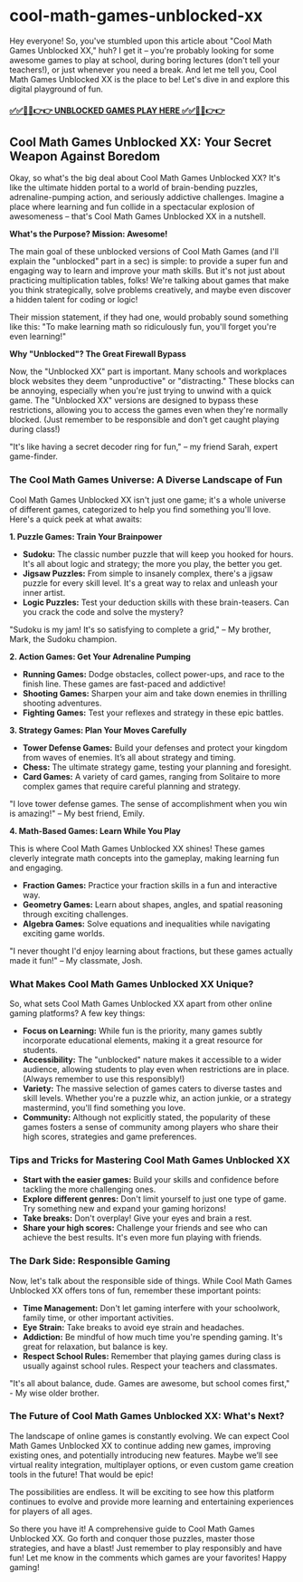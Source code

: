 # cool-math-games-unblocked-xx

Hey everyone!  So, you've stumbled upon this article about "Cool Math Games Unblocked XX," huh?  I get it – you're probably looking for some awesome games to play at school, during boring lectures (don't tell your teachers!), or just whenever you need a break. And let me tell you, Cool Math Games Unblocked XX is the place to be!  Let's dive in and explore this digital playground of fun.

#### [✅✅🔴🔴👉👉 UNBLOCKED GAMES PLAY HERE ✅✅🔴🔴👉👉](https://topstoryindia.com)

## 
## Cool Math Games Unblocked XX: Your Secret Weapon Against Boredom

Okay, so what's the big deal about Cool Math Games Unblocked XX?  It's like the ultimate hidden portal to a world of brain-bending puzzles, adrenaline-pumping action, and seriously addictive challenges.  Imagine a place where learning and fun collide in a spectacular explosion of awesomeness – that's Cool Math Games Unblocked XX in a nutshell.

**What's the Purpose?  Mission: Awesome!**

The main goal of these unblocked versions of Cool Math Games (and I'll explain the "unblocked" part in a sec) is simple: to provide a super fun and engaging way to learn and improve your math skills. But it's not just about practicing multiplication tables, folks! We're talking about games that make you think strategically, solve problems creatively, and maybe even discover a hidden talent for coding or logic!

Their mission statement, if they had one, would probably sound something like this:  "To make learning math so ridiculously fun, you'll forget you're even learning!"

**Why "Unblocked"? The Great Firewall Bypass**

Now, the "Unblocked XX" part is important.  Many schools and workplaces block websites they deem "unproductive" or "distracting."  These blocks can be annoying, especially when you're just trying to unwind with a quick game.  The "Unblocked XX" versions are designed to bypass these restrictions, allowing you to access the games even when they're normally blocked. (Just remember to be responsible and don't get caught playing during class!)

"It's like having a secret decoder ring for fun," – my friend Sarah, expert game-finder.


### The Cool Math Games Universe: A Diverse Landscape of Fun

Cool Math Games Unblocked XX isn't just one game; it's a whole universe of different games, categorized to help you find something you'll love.  Here's a quick peek at what awaits:

**1. Puzzle Games: Train Your Brainpower**

* **Sudoku:** The classic number puzzle that will keep you hooked for hours.  It's all about logic and strategy; the more you play, the better you get.
* **Jigsaw Puzzles:** From simple to insanely complex, there's a jigsaw puzzle for every skill level. It's a great way to relax and unleash your inner artist.
* **Logic Puzzles:** Test your deduction skills with these brain-teasers.  Can you crack the code and solve the mystery?

"Sudoku is my jam! It's so satisfying to complete a grid," – My brother, Mark, the Sudoku champion.

**2. Action Games: Get Your Adrenaline Pumping**

* **Running Games:**  Dodge obstacles, collect power-ups, and race to the finish line.  These games are fast-paced and addictive!
* **Shooting Games:**  Sharpen your aim and take down enemies in thrilling shooting adventures.
* **Fighting Games:**  Test your reflexes and strategy in these epic battles.


**3. Strategy Games: Plan Your Moves Carefully**

* **Tower Defense Games:** Build your defenses and protect your kingdom from waves of enemies.  It’s all about strategy and timing.
* **Chess:** The ultimate strategy game, testing your planning and foresight.
* **Card Games:**  A variety of card games, ranging from Solitaire to more complex games that require careful planning and strategy.

"I love tower defense games. The sense of accomplishment when you win is amazing!" –  My best friend, Emily.


**4. Math-Based Games: Learn While You Play**

This is where Cool Math Games Unblocked XX shines!  These games cleverly integrate math concepts into the gameplay, making learning fun and engaging.

* **Fraction Games:** Practice your fraction skills in a fun and interactive way.
* **Geometry Games:** Learn about shapes, angles, and spatial reasoning through exciting challenges.
* **Algebra Games:** Solve equations and inequalities while navigating exciting game worlds.

"I never thought I'd enjoy learning about fractions, but these games actually made it fun!" – My classmate, Josh.


### What Makes Cool Math Games Unblocked XX Unique?

So, what sets Cool Math Games Unblocked XX apart from other online gaming platforms?  A few key things:

* **Focus on Learning:** While fun is the priority, many games subtly incorporate educational elements, making it a great resource for students.
* **Accessibility:**  The "unblocked" nature makes it accessible to a wider audience, allowing students to play even when restrictions are in place.  (Always remember to use this responsibly!)
* **Variety:**  The massive selection of games caters to diverse tastes and skill levels. Whether you're a puzzle whiz, an action junkie, or a strategy mastermind, you'll find something you love.
* **Community:** Although not explicitly stated, the popularity of these games fosters a sense of community among players who share their high scores, strategies and game preferences.


###  Tips and Tricks for Mastering Cool Math Games Unblocked XX

* **Start with the easier games:**  Build your skills and confidence before tackling the more challenging ones.
* **Explore different genres:** Don't limit yourself to just one type of game.  Try something new and expand your gaming horizons!
* **Take breaks:**  Don't overplay!  Give your eyes and brain a rest.
* **Share your high scores:**  Challenge your friends and see who can achieve the best results.  It's even more fun playing with friends.


### The Dark Side: Responsible Gaming

Now, let's talk about the responsible side of things. While Cool Math Games Unblocked XX offers tons of fun, remember these important points:

* **Time Management:**  Don't let gaming interfere with your schoolwork, family time, or other important activities.
* **Eye Strain:**  Take breaks to avoid eye strain and headaches.
* **Addiction:**  Be mindful of how much time you're spending gaming.  It's great for relaxation, but balance is key.
* **Respect School Rules:**  Remember that playing games during class is usually against school rules.  Respect your teachers and classmates.

"It's all about balance, dude.  Games are awesome, but school comes first," - My wise older brother.



### The Future of Cool Math Games Unblocked XX:  What's Next?

The landscape of online games is constantly evolving.  We can expect Cool Math Games Unblocked XX to continue adding new games, improving existing ones, and potentially introducing new features.  Maybe we’ll see virtual reality integration, multiplayer options, or even custom game creation tools in the future! That would be epic!

The possibilities are endless.  It will be exciting to see how this platform continues to evolve and provide more learning and entertaining experiences for players of all ages.


So there you have it!  A comprehensive guide to Cool Math Games Unblocked XX.  Go forth and conquer those puzzles, master those strategies, and have a blast!  Just remember to play responsibly and have fun!  Let me know in the comments which games are your favorites!  Happy gaming!


